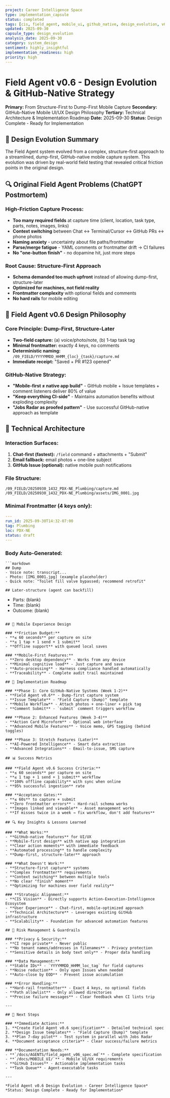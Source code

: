```yaml
---
project: Career Intelligence Space
type: implementation_capsule
status: completed
tags: [cis, field_agent, mobile_ui, github_native, design_evolution, v06]
updated: 2025-09-30
capsule_type: design_evolution
analysis_date: 2025-09-30
category: system_design
sentiment: highly_insightful
implementation_readiness: high
priority: high
---
```


# Field Agent v0.6 - Design Evolution & GitHub-Native Strategy
**Primary:** From Structure-First to Dump-First Mobile Capture
**Secondary:** GitHub-Native Mobile UI/UX Design Philosophy
**Tertiary:** Technical Architecture & Implementation Roadmap
**Date:** 2025-09-30
**Status:** Design Complete - Ready for Implementation

## 🎯 Design Evolution Summary

The Field Agent system evolved from a complex, structure-first approach to a streamlined, dump-first, GitHub-native mobile capture system. This evolution was driven by real-world field testing that revealed critical friction points in the original design.

## 🔍 Original Field Agent Problems (ChatGPT Postmortem)

### **High-Friction Capture Process:**
- **Too many required fields** at capture time (client, location, task type, parts, notes, images, links)
- **Context switching** between Chat ↔ Terminal/Cursor ↔ GitHub PRs ↔ phone photos
- **Naming anxiety** - uncertainty about file paths/frontmatter
- **Parse/merge fatigue** - YAML comments or frontmatter drift → CI failures
- **No "one-button finish"** - no dopamine hit, just more steps

### **Root Cause: Structure-First Approach**
- **Schema demanded too much upfront** instead of allowing dump-first, structure-later
- **Optimized for machines, not field reality**
- **Frontmatter complexity** with optional fields and comments
- **No hard rails** for mobile editing

## 🚀 Field Agent v0.6 Design Philosophy

### **Core Principle: Dump-First, Structure-Later**
- **Two-field capture:** (a) voice/photo/note, (b) 1-tap task tag
- **Minimal frontmatter:** exactly 4 keys, no comments
- **Deterministic naming:** `/09_FIELD/YYYYMMDD_HHMM_{loc}_{task}/capture.md`
- **Immediate receipt:** "Saved + PR #123 opened"

### **GitHub-Native Strategy:**
- **"Mobile-first ≠ native app build"** - GitHub mobile + Issue templates + comment listeners deliver 80% of value
- **"Keep everything CI-side"** - Maintains automation benefits without exploding complexity
- **"Jobs Radar as proofed pattern"** - Use successful GitHub-native approach as template

## 🔧 Technical Architecture

### **Interaction Surfaces:**
1. **Chat-first (fastest):** `/field` command + attachments + "Submit"
2. **Email fallback:** email photos + one-line subject
3. **GitHub Issue (optional):** native mobile push notifications

### **File Structure:**
```
/09_FIELD/20250930_1432_PDX-NE_Plumbing/capture.md
/09_FIELD/20250930_1432_PDX-NE_Plumbing/assets/IMG_0001.jpg
```

### **Minimal Frontmatter (4 keys only):**
```yaml
---
run_id: 2025-09-30T14:32-07:00
tag: Plumbing
loc: PDX-NE
status: draft
---
```

### **Body Auto-Generated:**
    ```markdown
    ## Dump
    - Voice note: transcript...
    - Photo: [IMG_0001.jpg] (example placeholder)
    - Quick note: "Toilet fill valve bypassed; recommend retrofit"

    ## Later-structure (agent can backfill)
- Parts: (blank)
- Time: (blank)
- Outcome: (blank)
```

## 📱 Mobile Experience Design

### **Friction Budget:**
- **≤ 60 seconds** per capture on site
- **≤ 1 tap + 1 send + 1 submit**
- **Offline support** with queued local saves

### **Mobile-First Features:**
- **Zero desktop dependency** - Works from any device
- **Minimal cognitive load** - Just capture and save
- **Auto-processing** - Harness compliance handled automatically
- **Traceability** - Complete audit trail maintained

## 🎯 Implementation Roadmap

### **Phase 1: Core GitHub-Native Systems (Week 1-2)**
- **Field Agent v0.6** - Dump-first capture system
- **Issue Template** - "Field Capture (Dump)" template
- **Mobile Workflow** - Attach photos + one-liner + pick tag
- **Comment Submit** - `submit` comment triggers workflow

### **Phase 2: Enhanced Features (Week 3-4)**
- **Action Card Microform** - Optional web interface
- **Advanced Mobile Features** - Voice memo, GPS tagging (behind toggles)

### **Phase 3: Stretch Features (Later)**
- **AI-Powered Intelligence** - Smart data extraction
- **Advanced Integrations** - Email-to-issue, SMS capture

## 📊 Success Metrics

### **Field Agent v0.6 Success Criteria:**
- **≤ 60 seconds** per capture on site
- **≤ 1 tap + 1 send + 1 submit** workflow
- **100% offline capability** with sync when online
- **95% successful ingestion** rate

### **Acceptance Gates:**
- **≤ 60s** to capture + submit
- **Zero frontmatter errors** - Hard-rail schema works
- **Images linked and viewable** - Asset management works
- **If misses twice in a week → fix workflow, don't add features**

## 🔍 Key Insights & Lessons Learned

### **What Works:**
- **GitHub-native features** for UI/UX
- **Mobile-first design** with native app integration
- **Clear action moments** with immediate feedback
- **Automated processing** to handle complexity
- **Dump-first, structure-later** approach

### **What Doesn't Work:**
- **Structure-first capture** systems
- **Complex frontmatter** requirements
- **Context switching** between multiple tools
- **No clear "finish" moment**
- **Optimizing for machines over field reality**

### **Strategic Alignment:**
- **CIS Vision** - Directly supports Action-Execution-Intelligence Ecosystem
- **User Experience** - Chat-first, mobile-optimized approach
- **Technical Architecture** - Leverages existing GitHub infrastructure
- **Scalability** - Foundation for advanced automation features

## 🚨 Risk Management & Guardrails

### **Privacy & Security:**
- **CI repo private** - Never public
- **No tenant names/addresses in filenames** - Privacy protection
- **Sensitive details in body text only** - Proper data handling

### **Data Management:**
- **Stable IDs** - `YYYYMMDD_HHMM_loc_tag` for field captures
- **Noise reduction** - Only open Issues when needed
- **Auto-close by EOD** - Prevent issue accumulation

### **Error Handling:**
- **Hard-rail frontmatter** - Exact 4 keys, no optional fields
- **Path allowlist** - Only allowed directories
- **Precise failure messages** - Clear feedback when CI lints trip

---

## 🎯 Next Steps

### **Immediate Actions:**
1. **Create Field Agent v0.6 specification** - Detailed technical spec
2. **Design Issue templates** - "Field Capture (Dump)" template
3. **Plan 7-day pilot** - Test system in parallel with Jobs Radar
4. **Document acceptance criteria** - Clear success/failure metrics

### **Documentation Needs:**
- **`/docs/AGENTS/field_agent_v06_spec.md`** - Complete specification
- **`/docs/MOBILE_UI/`** - Mobile UI/UX requirements
- **GitHub Issues** - Actionable implementation tasks
- **Task Queue** - Agent-executable tasks

---

*Field Agent v0.6 Design Evolution - Career Intelligence Space*
*Status: Design Complete - Ready for Implementation*

